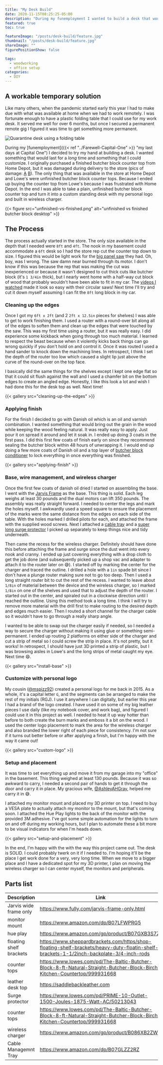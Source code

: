 ```yaml
---
title: "My Desk Build"
date: 2020-11-15T08:25:25-05:00
description: "During my funemployment I wanted to build a desk that would last for a long time. I took a plain, unfinished butcher block counter top and turned it into a custom standing desk with my personal logo and built in wireless charger."
featured: true
toc: true

featureImage: "/posts/desk-build/feature.jpg"
thumbnail: "/posts/desk-build/feature.jpg"
shareImage: ""
figurePositionShow: false

tags:
  - woodworking
  - office setup
categories:
  - DIY
---
```


## A workable temporary solution

Like many others, when the pandemic started early this year I had to make due with what was available at home when we
had to work remotely. I was fortunate enough to have a plastic folding table that I could use for my work desk. It served
me well for over 6 months, but once I secured a permanent remote gig I figured it was time to get something more permanent.

![Quarantine desk using a folding table](./original-desk.jpg)

During my [funemployment]({{< ref "../Farewell-Capital-One" >}} "my last days at Capital One") I decided to try my hand
at building a desk. I wanted something that would last for a _long_ time and something that I could customize. I originally
purchased a finished butcher block counter top from Home Depot, but it was damaged during delivery to the store
(pics of damage: [A](./damaged-1.jpg) [B](./damaged-2.jpg)). The only thing that was available in the store at Home Depot
and Lowe's were unfinished butcher block counter tops. Because I ended up buying the counter top from Lowe's because I was
frustrated with Home Depot. In the end I was able to take a plain, unfinished butcher block counter top and turn it into
a custom standing desk with my personal logo and built in wireless charger.

{{< figure src="unfinished-vs-finished.png" alt="unfinished vs finished butcher block desktop" >}}

## The Process

The process actually started in the store. The only size available in the depth that I needed were `8ft` and `4ft`. The
nook in my basement could accommodate a `6ft` desk so I had the store rep cut the counter top down to size. I figured
this would be light work for the [big panel saw](https://www.lowes.com/pl/Panel-saws-Saws-Power-tools-Tools/878407644) they
had. Oh, boy, was I wrong. The saw damn near burned through its motor. I don't know if this was because the rep that was
making the cut was inexperienced or because it wasn't designed to cut thick cuts like butcher block (it's `1 3/4in` thick),
but I nearly went home with a half-way cut block of wood that probably wouldn't have been able to fit in my car. The
[videos I watched](https://www.youtube.com/results?search_query=cut+butcher+block+countertop) made it look so easy with their
circular saws! Next time I'll try and cut it down myself assuming I can fit the `8ft` long block in my car.

### Cleaning up the edges

Once I got my `6ft x 2ft` (and 2 `2ft x 12.5in` pieces for shelves) I was able to get to work finishing them. I used a
router with a round-over bit along all of the edges to soften them and clean up the edges that were touched by the saw.
This was my first time using a router, but it was really easy. I did experience some kickback when going through too much
material. I learned to respect the beast because when it violently kicks back things can go wrong quickly if you don't
hold on and control it. Once it was routed I used a hand sander to knock down the machining lines. In retrospect, I think
I set the depth of the router too low which caused a slight lip just above the curve of the round-over on the top face.

I basically did the same things for the shelves except I kept one edge flat so that it could sit flush against the wall
and I used a chamfer bit on the bottom edges to create an angled edge. Honestly, I like this look a lot and wish I had
done this for the desk top as well. Next time!

{{< gallery src="cleaning-up-the-edges" >}}

### Applying finish

For the finish I decided to go with Danish oil which is an oil and varnish combination. I wanted something that would
bring out the grain in the wood while keeping the wood feeling natural. It was really easy to apply. Just pour it on
spread it around and let it soak in. I ended up doing 3 coats in the first pass. I did this first few coats of finish
early on since they recommend sealing the butcher block within 48 hours of unwrapping it. I would end up doing a few more
coats of Danish oil and a top layer of [butcher block conditioner](https://www.lowes.com/pd/Howard-Butcher-Block-Conditioner-Clear-Butcher-Block-Oil-Actual-Net-Contents-12-oz/999918606)
to lock everything in once everything was finished.

{{< gallery src="applying-finish" >}}

### Base, wire management, and wireless charger

Once the first few coats of danish oil dried I started on assembling the base. I went with the [Jarvis Frame](https://www.fully.com/jarvis-frame-only.html)
as the base. This thing is solid. Each leg weighs at least 30 pounds and the dual motors can lift 350 pounds. The assembly
was really straight forward. I needed to center the legs and mark the holes myself. I awkwardly used a speed square to ensure
the placement of the marks were the same distance from the edges on each side of the table. With the holes marked I drilled
pilots for each, and attached the frame with the supplied wood screws.  Next I attached a [cable tray](https://www.amazon.com/dp/B07GLZZ2RZ) and a [super long surge protector](https://www.lowes.com/pd/PRIME-10-Outlet-1500-Joules-1875-Watt-AC/50213043)
I picked up separately to keep things nice and tidy underneath.

Then came the recess for the wireless charger. Definitely should have done this before attaching the frame and surge since
the dust went into every nook and cranny. I ended up just covering everything with a drop cloth to get the job done (and
subsequently picked up a shop vac and adapter to attach it to the router later on :sweat_smile:). I started off by marking
the center for the charger and traced the outline. I drilled a hole with a `1in` spade bit since I don't have a plunge
router making sure not to go too deep. Then I used a long straight router bit to cut the rest of the recess. I wanted to
leave about `1/8in` of material between the device and the wireless charger, so I marked `1/8in` on one of the shelves
and used that to adjust the depth of the router. I started out in the center, and spiraled out in a clockwise direction
until I reached the outline. Using this method took a long time. I think I will try to remove more material with the drill
first to make routing to the desired depth and edges much easier. Then I routed a short channel for the charger cable so
it wouldn't have to go through a really sharp angle.

I wanted to be able to swap out the charger easily if needed, so I needed a way to secure the charger without making it
using glue or something semi-permanent. I ended up routing 2 platforms on either side of the charger and cut a strip of
metal so I could screw the strip in place. It's not pretty, but it works! In retrospect, I should have just 3D printed
a strip of plastic, but I was browsing aisles in Lowe's and the long strips of metal caught my eye. Next time :smile:.

{{< gallery src="install-base" >}}

### Customize with personal logo

My cousin ([@mspizz92](https://twitter.com/mspizz92)) created a personal logo for me back in 2015. As a whole, it's a
capital letter `G`, and the segments can be arranged to make the rest of my initials (RGJ). I use it anywhere I can digitally,
but earlier this year I had a brand of the logo created. I have used it on some of my big leather pieces I use daily
(like my notebook cover, and work bag), and figured I could use it in this project as well. I needed to heat it up way
hotter than before to both create the burn marks and emboss it a bit on the wood. I used the center logo placement to mark the
area for the wireless charger and also branded the lower right of each piece for consistency. I'm not sure if it turns out better
before or after applying a finish, but I'm happy with the way it came out!

{{< gallery src="custom-logo" >}}

### Setup and placement

It was time to set everything up and move it from my garage into my "office" in the basement. This thing weighed at least
130 pounds. Because it was so awkward to carry, I needed a second pair of hands to get it through the door and carry it
in place. My gracious wife, [@AshleyAHGray](https://twitter.com/AshleyAHGray), helped me carry it in :sweat_smile:.

I attached my monitor mount and placed my 3D printer on top. I need to buy a VESA plate to actually attach my monitor to
the mount, but that's coming soon. I attached the Hue Play lights to the back of the monitor with the provided 3M adhesive.
I've got some simple automation for the lights to turn on and off during my working hours, but I plan to automate these
a bit more to be visual indicators for when I'm heads down.

{{< gallery src="setup-and-placement" >}}

In the end, I'm happy with the with the way this project came out. The desk is SOLID. I could probably twerk on it if I
needed to. I'm hoping it'll be the place I get work done for a very, very long time. When we move to a bigger place and
I have a dedicated spot for my 3D printer, I plan on moving the wireless charger so I can center myself, the monitors
and peripherals.

## Parts list

| Description             | Link                                                                                                                     |
| -----------             | --------                                                                                                                 |
| Jarvis wide frame only  | https://www.fully.com/jarvis-frame-only.html                                                                             |
| monitor mount           | https://www.amazon.com/dp/B07LFWPRG5                                                                                     |
| hue play                | https://www.amazon.com/gp/product/B07GXB3S7Z/                                                                            |
| floating shelf brackets | https://www.sheppardbrackets.com/https/shop-floating-shelf-brackets/heavy-duty-floatin-shelf-brackets-1-1/2inch-backplate-3/4-inch-rods |
| counter tops            | https://www.lowes.com/pd/The-Baltic-Butcher-Block-8-ft-Natural-Straight-Butcher-Block-Birch-Kitchen-Countertop/999931668 |
| leather desk top        | https://saddlebackleather.com                                                                                            |
| Surge protector         | https://www.lowes.com/pd/PRIME-10-Outlet-1500-Joules-1875-Watt-AC/50213043                                               |
| counter tops            | https://www.lowes.com/pd/The-Baltic-Butcher-Block-8-ft-Natural-Straight-Butcher-Block-Birch-Kitchen-Countertop/999931668 |
| wireless charger        | https://www.amazon.com/gp/product/B086XB2ZW2                                                                             |
| Cable Managemnt Tray    | https://www.amazon.com/dp/B07GLZZ2RZ                                                                                     |

